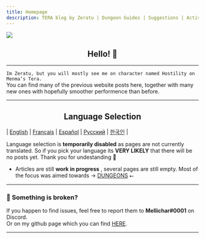 ```yaml
---
title: Homepage
description: TERA blog by Zeratu | Dungeon Guides | Suggestions | Activities | Battlegrounds | Theorycrafting | Menma's TERA ...
---
```

![](https://i.imgur.com/y1Ii9IP.png)
<center> <h2> Hello! 👋 </h2> </center>

<hr/>

`Im Zeratu, but you will mostly see me on character named Hostility on Menma’s Tera.` <br>
You can find many of the previous website posts here, together with many new ones with hopefully smoother performence than before. <br>
<hr/>
<center> <h2>Language Selection</h2> </center>

| [English](../en/) | [Français](../fr/) | [Español](../es/) | [Русский](../ru/) | [한국인](../ko/) |

Language selection is **temporarily disabled** as pages are not currently translated. So if you pick your language its **VERY LIKELY** that there will be no posts yet. Thank you for undestanding 💖
- Articles are still **work in progress** , several pages are still empty. Most of the focus was aimed towards → [DUNGEONS](dungeons/) ⭠ 
<hr/>

### 💬 Something is broken?
If you happen to find issues, feel free to report them to **Mellichar#0001** on Discord. <br>
Or on my github page which you can find [HERE](https://github.com/Zera-dev/tenacity-tera.github.io).

<hr/>

 
     